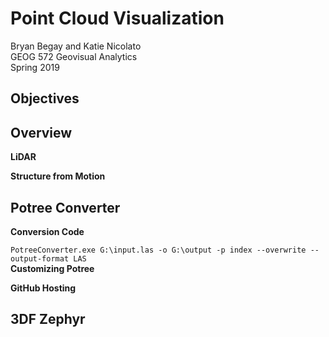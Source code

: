 # Point Cloud Visualization
Bryan Begay and Katie Nicolato<br/> 
GEOG 572 Geovisual Analytics<br/>
Spring 2019<br/>

## Objectives<br/>

## Overview<br/>

**LiDAR**<br/>

**Structure from Motion**<br/>

## Potree Converter<br/>

**Conversion Code**<br/>

`PotreeConverter.exe G:\input.las -o G:\output -p index --overwrite --output-format LAS`<br/>
**Customizing Potree**<br/>

**GitHub Hosting**<br/>

## 3DF Zephyr <br/>

